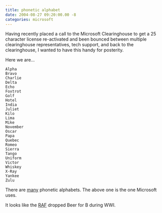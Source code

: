 ```yaml
---
title: phonetic alphabet
date: 2004-08-27 09:20:00.00 -8
categories: microsoft
---
```

Having recently placed a call to the Microsoft Clearinghouse to get a 25 character license re-activated and been bounced between multiple clearinghouse representatives, tech support, and back to the clearinghouse, I wanted to have this handy for posterity.

Here we are…

```
Alpha
Bravo
Charlie
Delta
Echo
Foxtrot
Golf
Hotel
India
Juliet
Kilo
Lima
Mike
November
Oscar
Papa
Quebec
Romeo
Sierra
Tango
Uniform
Victor
Whiskey
X-Ray
Yankee
Zulu 
```

There are [many](http://encyclopedia.thefreedictionary.com/phonetic%20alphabet) phonetic alphabets. The above one is the one Microsoft uses.

It looks like the [RAF](http://encyclopedia.thefreedictionary.com/RAF%20phonetic%20alphabet) dropped Beer for B during WWI.
